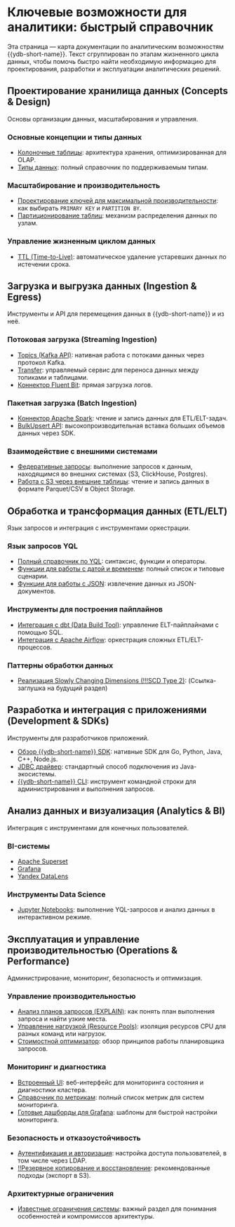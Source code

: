 # Ключевые возможности для аналитики: быстрый справочник

Эта страница — карта документации по аналитическим возможностям {{ydb-short-name}}. Текст сгруппирован по этапам жизненного цикла данных, чтобы помочь быстро найти необходимую информацию для проектирования, разработки и эксплуатации аналитических решений.


## Проектирование хранилища данных (Concepts & Design)

Основы организации данных, масштабирования и управления.

### Основные концепции и типы данных

  - [Колоночные таблицы](../concepts/datamodel/table.md#column-oriented-tables): архитектура хранения, оптимизированная для OLAP.
  - [Типы данных](../yql/reference/types/index.md): полный справочник по поддерживаемым типам.

### Масштабирование и производительность

  - [Проектирование ключей для максимальной производительности](../dev/primary-key/column-oriented.md): как выбирать `PRIMARY KEY` и `PARTITION BY`.
  - [Партиционирование таблиц](../concepts/datamodel/table.md#olap-tables-partitioning): механизм распределения данных по узлам.

### Управление жизненным циклом данных

  - [TTL (Time-to-Live)](../concepts/ttl.md): автоматическое удаление устаревших данных по истечении срока.

## Загрузка и выгрузка данных (Ingestion & Egress)

Инструменты и API для перемещения данных в {{ydb-short-name}} и из неё.

### Потоковая загрузка (Streaming Ingestion)

  - [Topics (Kafka API)](../concepts/datamodel/topic.md): нативная работа с потоками данных через протокол Kafka.
  - [Transfer](../concepts/transfer.md): управляемый сервис для переноса данных между топиками и таблицами.
  - [Коннектор Fluent Bit](../integrations/ingestion/fluent-bit.md): прямая загрузка логов.

### Пакетная загрузка (Batch Ingestion)

  - [Коннектор Apache Spark](../integrations/ingestion/spark.md): чтение и запись данных для ETL/ELT-задач.
  - [BulkUpsert API](../recipes/ydb-sdk/bulk-upsert.md): высокопроизводительная вставка больших объемов данных через SDK.

### Взаимодействие с внешними системами

  - [Федеративные запросы](../concepts/federated_query/index.md): выполнение запросов к данным, находящимся во внешних системах (S3, ClickHouse, Postgres).
  - [Работа с S3 через внешние таблицы](../concepts/federated_query/s3/external_table.md): чтение и запись данных в формате Parquet/CSV в Object Storage.

## Обработка и трансформация данных (ETL/ELT)

Язык запросов и интеграция с инструментами оркестрации.

### Язык запросов YQL

  - [Полный справочник по YQL](../yql/reference/index.md): синтаксис, функции и операторы.
  - [Функции для работы с датой и временем](../yql/reference/udf/list/datetime.md): полный список и типовые сценарии.
  - [Функции для работы с JSON](../yql/reference/builtins/json.md): извлечение данных из JSON-документов.

### Инструменты для построения пайплайнов

   - [Интеграция с dbt (Data Build Tool)](../integrations/migration/dbt.md): управление ELT-пайплайнами с помощью SQL.
   - [Интеграция с Apache Airflow](../integrations/orchestration/airflow.md): оркестрация сложных ETL/ELT-процессов.

### Паттерны обработки данных

  - [Реализация Slowly Changing Dimensions (!!!SCD Type 2)](.): (Ссылка-заглушка на будущий раздел)

## Разработка и интеграция с приложениями (Development & SDKs)

Инструменты для разработчиков приложений.

  - [Обзор {{ydb-short-name}} SDK](../reference/ydb-sdk/index.md): нативные SDK для Go, Python, Java, C++, Node.js.
  - [JDBC драйвер](../reference/languages-and-apis/jdbc-driver/index.md): стандартный способ подключения из Java-экосистемы.
  - [{{ydb-short-name}} CLI](../reference/ydb-cli/index.md): инструмент командной строки для администрирования и выполнения запросов.

## Анализ данных и визуализация (Analytics & BI)

Интеграция с инструментами для конечных пользователей.

### BI-системы

  - [Apache Superset](../integrations/visualization/superset.md)
  - [Grafana](../integrations/visualization/grafana.md)
  - [Yandex DataLens](../integrations/visualization/datalens.md)

### Инструменты Data Science

  - [Jupyter Notebooks](../integrations/gui/jupyter.md): выполнение YQL-запросов и анализ данных в интерактивном режиме.

## Эксплуатация и управление производительностью (Operations & Performance)

Администрирование, мониторинг, безопасность и оптимизация.

### Управление производительностью

  - [Анализ планов запросов (EXPLAIN)](../dev/query-plans-optimization.md): как понять план выполнения запроса и найти узкие места.
  - [Управление нагрузкой (Resource Pools)](../dev/resource-consumption-management.md): изоляция ресурсов CPU для разных команд или нагрузок.
  - [Стоимостной оптимизатор](../concepts/optimizer.md): обзор принципов работы планировщика запросов.

### Мониторинг и диагностика

  - [Встроенный UI](../reference/embedded-ui/index.md): веб-интерфейс для мониторинга состояния и диагностики кластера.
  - [Справочник по метрикам](../reference/observability/metrics/index.md): полный список метрик для систем мониторинга.
  - [Готовые дашборды для Grafana](../reference/observability/metrics/grafana-dashboards.md): шаблоны для быстрой настройки мониторинга.

### Безопасность и отказоустойчивость

  - [Аутентификация и авторизация](../security/authentication.md): настройка доступа пользователей, в том числе через LDAP.
  - [!!Резервное копирование и восстановление](.): рекомендованные подходы (экспорт в S3).

### Архитектурные ограничения

  - [Известные ограничения системы](limitations.md): важный раздел для понимания особенностей и компромиссов архитектуры.
